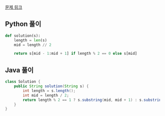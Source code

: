 [문제 링크](https://programmers.co.kr/learn/courses/30/lessons/12903)


## Python 풀이
```python
def solution(s):
    length = len(s)
    mid = length // 2

    return s[mid - 1:mid + 1] if length % 2 == 0 else s[mid]
```

## Java 풀이
```java
class Solution {
    public String solution(String s) {
        int length = s.length();
        int mid = length / 2;
        return length % 2 == 1 ? s.substring(mid, mid + 1) : s.substring(mid - 1, mid + 1);
    }
}
```